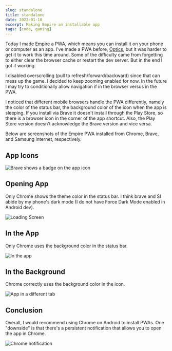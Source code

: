 ```yaml
---
slug: standalone
title: standalone
date: 2022-01-10
excerpt: Making Empire an installable app
tags: [code, gaming]
---
```


<script>
  import Image from "$lib/components/base/image.svelte";
</script>

Today I made [Empire](https://empire.ihtfy.com/) a PWA, which means you can install it on your phone or computer as an app. I've made a PWA before, [Optics](https://optics.ihtfy.com/), but it was harder to get it to work this time around. Some of the difficulty came from forgetting to either clear the browser cache or restart the dev server. But in the end I got it working.

I disabled overscrolling (pull to refresh/forward/backward) since that can mess up the game. I decided to keep zooming enabled for now. In the future I may try to conditionally allow navigation if in the browser versus in the PWA.

I noticed that different mobile browsers handle the PWA differently, namely the color of the status bar, the background color of the icon when the app is sleeping. If you install via Brave it doesn't install through the Play Store, so there is a browser icon in the corner of the app shortcut. Also, the Play Store version doesn't acknowledge the Brave version and vice versa.

Below are screenshots of the Empire PWA installed from Chrome, Brave, and Samsung Internet, respectively.

## App Icons

<Image
  path="posts/{slug}"
  filename="20220109_213508"
  figcaption="Brave shows a badge on the app icon"
  alt="Brave shows a badge on the app icon"
/>

## Opening App

Only Chrome shows the theme color in the status bar. I think brave and SI abide by my phone's dark mode (I do not have Force Dark Mode enabled in Android dev).

<Image
  path="posts/{slug}"
  filename="20220109_213524"
  figcaption="Loading Screen"
  alt="Loading Screen"
/>

## In the App

Only Chrome uses the background color in the status bar.

<Image
  path="posts/{slug}"
  filename="20220109_213541-1"
  figcaption="In the app"
  alt="In the app"
/>

## In the Background

Chrome correctly uses the background color in the icon.

<Image
  path="posts/{slug}"
  filename="20220109_213558"
  figcaption="App in a different tab"
  alt="App in a different tab"
/>

## Conclusion

Overall, I would recommend using Chrome on Android to install PWAs. One "downside" is that there's a persistent notification that allows you to open the app in Chrome.

<Image
  path="posts/{slug}"
  filename="screenshot_20220109-210849_chrome-edited"
  figcaption="Chrome notification"
  alt="Chrome notification"
/>